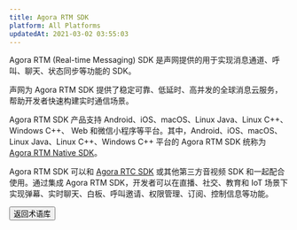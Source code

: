 ```yaml
---
title: Agora RTM SDK
platform: All Platforms
updatedAt: 2021-03-02 03:55:03
---
```


Agora RTM (Real-time Messaging) SDK 是声网提供的用于实现消息通道、呼叫、聊天、状态同步等功能的 SDK。

声网为 Agora RTM SDK 提供了稳定可靠、低延时、高并发的全球消息云服务，帮助开发者快速构建实时通信场景。

Agora RTM SDK 产品支持 Android、iOS、macOS、Linux Java、Linux C++、Windows C++、 Web 和微信小程序等平台。其中，Android、iOS、macOS、Linux Java、Linux C++、Windows C++ 平台的 Agora RTM SDK 统称为 [Agora RTM Native SDK](./terms#rtm-native-sdk)。

Agora RTM SDK 可以和 [Agora RTC SDK](./terms#agora-rtc-sdk) 或其他第三方音视频 SDK 和一起配合使用。通过集成 Agora RTM SDK，开发者可以在直播、社交、教育和 IoT 场景下实现弹幕、实时聊天、白板、呼叫邀请、权限管理、订阅、控制信息等功能。

<a href="./terms"><button>返回术语库</button></a>
